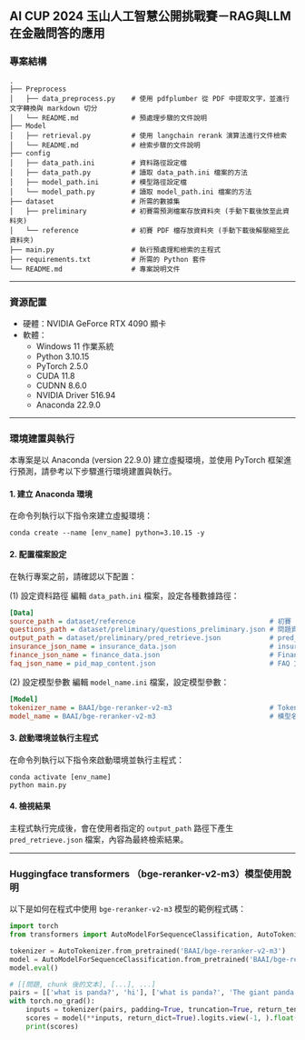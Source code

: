 ## AI CUP 2024 玉山人工智慧公開挑戰賽－RAG與LLM在金融問答的應用

### 專案結構
```
.
├── Preprocess
│   ├── data_preprocess.py    # 使用 pdfplumber 從 PDF 中提取文字，並進行文字轉換與 markdown 切分
│   └── README.md             # 預處理步驟的文件說明
├── Model
│   ├── retrieval.py          # 使用 langchain rerank 演算法進行文件檢索
│   └── README.md             # 檢索步驟的文件說明
├── config
│   ├── data_path.ini         # 資料路徑設定檔
│   ├── data_path.py          # 讀取 data_path.ini 檔案的方法
│   ├── model_path.ini        # 模型路徑設定檔
│   └── model_path.py         # 讀取 model_path.ini 檔案的方法
├── dataset                   # 所需的數據集
│   ├── preliminary           # 初賽需預測檔案存放資料夾 (手動下載後放至此資料夾)
│   └── reference             # 初賽 PDF 檔存放資料夾 (手動下載後解壓縮至此資料夾)
├── main.py                   # 執行預處理和檢索的主程式
├── requirements.txt          # 所需的 Python 套件
└── README.md                 # 專案說明文件
```

---

### 資源配置
* 硬體：NVIDIA GeForce RTX 4090 顯卡
* 軟體：
    * Windows 11 作業系統
    * Python 3.10.15
    * PyTorch 2.5.0
    * CUDA 11.8
    * CUDNN 8.6.0
    * NVIDIA Driver 516.94
    * Anaconda 22.9.0

---

### 環境建置與執行
本專案是以 Anaconda (version 22.9.0) 建立虛擬環境，並使用 PyTorch 框架進行預測，請參考以下步驟進行環境建置與執行。

#### 1. 建立 Anaconda 環境
在命令列執行以下指令來建立虛擬環境：
```
conda create --name [env_name] python=3.10.15 -y
```
#### 2. 配置檔案設定
在執行專案之前，請確認以下配置：

(1) 設定資料路徑
編輯 `data_path.ini` 檔案，設定各種數據路徑：
```ini
[Data]
source_path = dataset/reference                                 # 初賽 PDF 檔存放資料夾路徑 (手動下載後解壓縮至此資料夾)
questions_path = dataset/preliminary/questions_preliminary.json # 問題資料來源路徑
output_path = dataset/preliminary/pred_retrieve.json            # pred_retrieve 檔案輸出路徑
insurance_json_name = insurance_data.json                       # insurance 文本資料保存檔名
finance_json_name = finance_data.json                           # Finance 文本資料保存檔名
faq_json_name = pid_map_content.json                            # FAQ 文本資料保存檔名
```
(2) 設定模型參數
編輯 `model_name.ini` 檔案，設定模型參數：
```ini
[Model]
tokenizer_name = BAAI/bge-reranker-v2-m3                        # Tokenizer 名稱
model_name = BAAI/bge-reranker-v2-m3                            # 模型名稱
```
#### 3. 啟動環境並執行主程式
在命令列執行以下指令來啟動環境並執行主程式：
```
conda activate [env_name]
python main.py
```
#### 4. 檢視結果
主程式執行完成後，會在使用者指定的 `output_path` 路徑下產生 `pred_retrieve.json` 檔案，內容為最終檢索結果。

---

### Huggingface transformers （bge-reranker-v2-m3）模型使用說明
以下是如何在程式中使用 `bge-reranker-v2-m3` 模型的範例程式碼：
```python
import torch
from transformers import AutoModelForSequenceClassification, AutoTokenizer

tokenizer = AutoTokenizer.from_pretrained('BAAI/bge-reranker-v2-m3')
model = AutoModelForSequenceClassification.from_pretrained('BAAI/bge-reranker-v2-m3')
model.eval()

# [[問題, chunk 後的文本], [...], ...]
pairs = [['what is panda?', 'hi'], ['what is panda?', 'The giant panda (Ailuropoda melanoleuca), sometimes called a panda bear or simply panda, is a bear species endemic to China.']]
with torch.no_grad():
    inputs = tokenizer(pairs, padding=True, truncation=True, return_tensors='pt', max_length=512)
    scores = model(**inputs, return_dict=True).logits.view(-1, ).float()
    print(scores)
```